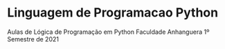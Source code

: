 # Linguagem de Programacao Python
Aulas de Lógica de Programação em Python Faculdade Anhanguera 1º Semestre de 2021
